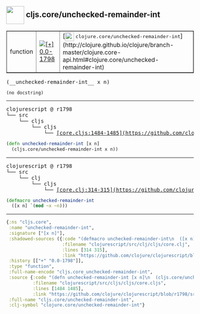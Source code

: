 ## <img width="48px" valign="middle" src="http://i.imgur.com/Hi20huC.png"> cljs.core/unchecked-remainder-int

 <table border="1">
<tr>
<td>function</td>
<td><a href="https://github.com/cljsinfo/api-refs/tree/0.0-1798"><img valign="middle" alt="[+] 0.0-1798" src="https://img.shields.io/badge/+-0.0--1798-lightgrey.svg"></a> </td>
<td>
[<img height="24px" valign="middle" src="http://i.imgur.com/1GjPKvB.png"> <samp>clojure.core/unchecked-remainder-int</samp>](http://clojure.github.io/clojure/branch-master/clojure.core-api.html#clojure.core/unchecked-remainder-int)
</td>
</tr>
</table>

 <samp>
(__unchecked-remainder-int__ x n)<br>
</samp>

```
(no docstring)
```

---

 <pre>
clojurescript @ r1798
└── src
    └── cljs
        └── cljs
            └── <ins>[core.cljs:1484-1485](https://github.com/clojure/clojurescript/blob/r1798/src/cljs/cljs/core.cljs#L1484-L1485)</ins>
</pre>

```clj
(defn unchecked-remainder-int [x n]
  (cljs.core/unchecked-remainder-int x n))
```


---

 <pre>
clojurescript @ r1798
└── src
    └── clj
        └── cljs
            └── <ins>[core.clj:314-315](https://github.com/clojure/clojurescript/blob/r1798/src/clj/cljs/core.clj#L314-L315)</ins>
</pre>

```clj
(defmacro unchecked-remainder-int
  ([x n] `(mod ~x ~n)))
```

---

```clj
{:ns "cljs.core",
 :name "unchecked-remainder-int",
 :signature ["[x n]"],
 :shadowed-sources ({:code "(defmacro unchecked-remainder-int\n  ([x n] `(mod ~x ~n)))",
                     :filename "clojurescript/src/clj/cljs/core.clj",
                     :lines [314 315],
                     :link "https://github.com/clojure/clojurescript/blob/r1798/src/clj/cljs/core.clj#L314-L315"}),
 :history [["+" "0.0-1798"]],
 :type "function",
 :full-name-encode "cljs.core_unchecked-remainder-int",
 :source {:code "(defn unchecked-remainder-int [x n]\n  (cljs.core/unchecked-remainder-int x n))",
          :filename "clojurescript/src/cljs/cljs/core.cljs",
          :lines [1484 1485],
          :link "https://github.com/clojure/clojurescript/blob/r1798/src/cljs/cljs/core.cljs#L1484-L1485"},
 :full-name "cljs.core/unchecked-remainder-int",
 :clj-symbol "clojure.core/unchecked-remainder-int"}

```
